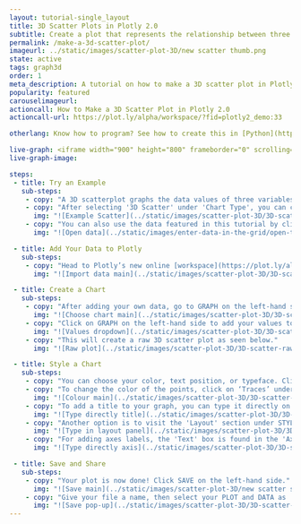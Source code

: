 ```yaml
---
layout: tutorial-single_layout
title: 3D Scatter Plots in Plotly 2.0
subtitle: Create a plot that represents the relationship between three variables.
permalink: /make-a-3d-scatter-plot/
imageurl: ../static/images/scatter-plot-3D/new scatter thumb.png
state: active
tags: graph3d
order: 1
meta_description: A tutorial on how to make a 3D scatter plot in Plotly 2.0.
popularity: featured
carouselimageurl:
actioncall: How to Make a 3D Scatter Plot in Plotly 2.0
actioncall-url: https://plot.ly/alpha/workspace/?fid=plotly2_demo:33

otherlang: Know how to program? See how to create this in [Python](https://plot.ly/python/3d-scatter-plots/) or [R](https://plot.ly/r/3d-scatter-plots/).

live-graph: <iframe width="900" height="800" frameborder="0" scrolling="no" src="https://plot.ly/~plotly2_demo/33.embed"></iframe>
live-graph-image:

steps:
 - title: Try an Example
   sub-steps:
    - copy: "A 3D scatterplot graphs the data values of three variables against each other on the x, y, and z axes."
    - copy: "After selecting '3D Scatter' under 'Chart Type', you can check out an example before adding your own data. Clicking the 'try an example' button will show what a sample chart looks like after adding data and playing with the style. You'll also see what values and style attributes were selected for this specific plot, as well as the end result."
      img: "![Example Scatter](../static/images/scatter-plot-3D/3D-scatter-example.png)"
    - copy: "You can also use the data featured in this tutorial by clicking on 'Open This Data in Plotly' on the left-hand side. It'll open in your workspace."
      img: "![Open data](../static/images/enter-data-in-the-grid/open-this-data.png)"

 - title: Add Your Data to Plotly
   sub-steps:
    - copy: "Head to Plotly’s new online [workspace](https://plot.ly/alpha/workspace/) and add your data. You have the option of typing directly in the grid, uploading your file, or entering a URL of an online dataset. Plotly accepts .xls, .xlsx, or .csv files. For more information on how to enter your data, see [this](http://help.plot.ly/add-data-to-the-plotly-grid/) tutorial."
      img: "![Import data main](../static/images/scatter-plot-3D/3D-scatter-import.png)"

 - title: Create a Chart
   sub-steps:
    - copy: "After adding your own data, go to GRAPH on the left-hand side, then 'Create'. Choose '3D Scatter' under 'Chart type'."
      img: "![Choose chart main](../static/images/scatter-plot-3D/3D-scatter-chart-type.png)"
    - copy: "Click on GRAPH on the left-hand side to add your values to your graph. After selecting ‘3D Scatter', you should then fill out the X, Y, and Z dropdowns to create the plot."
      img: "![Values dropdown](../static/images/scatter-plot-3D/3D-scatter-XYZ-values.png)"
    - copy: "This will create a raw 3D scatter plot as seen below."
      img: "![Raw plot](../static/images/scatter-plot-3D/3D-scatter-raw.png)"

 - title: Style a Chart
   sub-steps:
    - copy: "You can choose your color, text position, or typeface. Click on STYLE on the left-hand side to play around with the style of your plot."
    - copy: "To change the color of the points, click on ‘Traces’ under the same STYLE tab, and choose the color you want. Additionally, this section allows you to change the diameter of the points and also the symbol. Note that certain colors and typeface are only available with a PRO subscription. Click [here](https://plot.ly/products/cloud/) to upgrade!"
      img: "![Colour main](../static/images/scatter-plot-3D/3D-scatter-colour-panel.png)"
    - copy: "To add a title to your graph, you can type it directly on the title by double-clicking it. The same can be done for the legend."
      img: "![Type directly title](../static/images/scatter-plot-3D/3D-scatter-type-title.png)"
    - copy: "Another option is to visit the 'Layout' section under STYLE, click on 'Text' and enter your title in the box, as shown below."
      img: "![Type in layout panel](../static/images/scatter-plot-3D/3D-Scatter-title-panel.png)"
    - copy: "For adding axes labels, the 'Text' box is found in the 'Axes' section under STYLE. Note that you have to click on each X, Y, and Z text box to add its own label."
      img: "![Type directly axis](../static/images/scatter-plot-3D/3D-scatter-axes-title.png)"

 - title: Save and Share
   sub-steps:
    - copy: "Your plot is now done! Click SAVE on the left-hand side."
      img: "![Save main](../static/images/scatter-plot-3D/new scatter save main.png)"
    - copy: "Give your file a name, then select your PLOT and DATA as 'Public' or 'Private'. For more information on how sharing works, including the difference between private, public and secret sharing, visit [this](http://help.plot.ly/save-share-and-export-in-plotly/) page."
      img: "![Save pop-up](../static/images/scatter-plot-3D/3D-scatter-plot-save-popup.png)"
---
```



